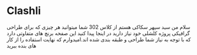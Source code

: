 # Clashli
سلام من سید سپهر سکاکی هستم از کلاس 302
شما میتوانید هر چیزی که برای طراحی گرافیکی پروژه کلشلی خود نیاز دارید در اینجا پیدا کنید
این صفحه برنچ های متفاوتی دارد که با توجه به نیاز شما طراحی و طبقه بندی شده اند.امیدوارم که نهایت استفاده را از کار های بنده ببرید
